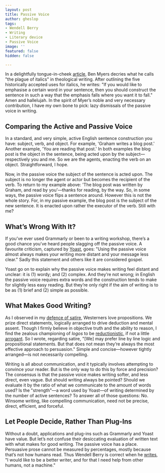 ```yaml
---
layout: post
title: Passive Voice
author: gheslop
tags:
- Wendell Berry
- Writing
- Literary device
- Passive Voice
image: ''
featured: false
hidden: false

---
```

In a delightfully tongue-in-cheek [article](https://www.faith-theology.com/2016/06/the-plague-of-italics-its-causes.html "Plague of Italics"), Ben Myers decries what he calls "the plague of italics" in theological writing. After outlining the five historically accepted uses for italics, he writes: "If you would like to emphasise a certain word in your sentence, then you should construct the sentence in such a way that the emphasis falls where you want it to fall." Amen and hallelujah. In the spirit of Myer’s noble and very necessary contribution, I have my own bone to pick: lazy dismissals of the passive voice in writing.

## Comparing the Active and Passive Voice

In a standard, and very simple, active English sentence construction you have: subject, verb, and object. For example, 'Graham writes a blog post.' Another example, 'You are reading that post.' In both examples the blog post is the object in the sentence, being acted upon by the subject—respectively you and me. So we are the agents, enacting the verb on an object. Straightforward, I hope.

Now, in the passive voice the subject of the sentence is acted upon. The subject is no longer the agent or actor but becomes the recipient of the verb. To return to my example above: 'The blog post was written by Graham, and read by you'—thanks for reading, by the way. So, in some ways, the passive voice flips a sentence around. However this is not the whole story. For, in my passive example, the blog post is the subject of the new sentence. It is enacted upon rather the executor of the verb. Still with me?

## What’s Wrong With It?

If you’ve ever used Grammarly or been to a writing workshop, there’s a good chance you’ve heard people slagging off the passive voice. A favourite criticism, captured by [Yoast](https://yoast.com/the-passive-voice-what-is-it-and-how-to-avoid-it/ "What is the Passive Voice?"), goes: "Using the passive voice almost always makes your writing more distant and your message less clear." Sadly this statement and others like it are considered gospel.

Yoast go on to explain why the passive voice makes writing feel distant and unclear: it is (1) wordy; and (2) complex. And they’re not wrong; in English the passive voice requires extra words and the construction tends to make for slightly less easy reading. But they’re only right if the aim of writing is to be as (1) brief and (2) simple as possible.

## What Makes Good Writing?

As I observed in my [defence of satire](https://rekindle.co.za/content/2020-10-08-a-note-on-satire "Redeeming Satire"), Westerners love propositions. We prize direct statements, logically arranged to drive deduction and mental assent. Though I firmly believe in objective truth and the ability to reason, I find the zealous championing of _logos_ to be [reductionistic](https://rekindle.co.za/content/reflection-gods-grace-in-gilead-and-reductionism/ "Grace of God and Reductionism"), if not a little [arrogant](https://rekindle.co.za/content/2022-01-20-gilead-apologetics "A Cautionary Note On Apologetics"). So I wrote, regarding satire, "\[We\] may prefer line by line logic and propositional statements. But that does not mean they’re always the most effective approach to persuasion." Simple and concise—however tightly arranged—is not necessarily compelling.

Writing is all about communication, and it typically involves attempting to convince your reader. But is the only way to do this by force and precision? The consensus is that the passive voice makes writing softer, and less direct, even vague. But should writing always be pointed? Should we evaluate it by the ratio of what we communicate to the amount of words used? Is the "strength"—a word used by Yoast—of writing determined by the number of active sentences? To answer all of those questions: No. Winsome writing, like compelling communication, need not be precise, direct, efficient, and forceful.

## Let People Decide, Rather Than Plug-Ins

Without a doubt, applications and plug-ins such as Grammarly and Yoast have value. But let’s not confuse their desiccating evaluation of written text with what makes for good writing. The passive voice has a place. Persuasive prose cannot be measured by percentages, mostly because that’s not how humans read. Thus Wendell Berry is correct when he [writes](http://www.crosscurrents.org/berryspring2003.htm "Wendell Berry on Writing"), "I would like to be a better writer, and for that I need help from other humans, not a machine."